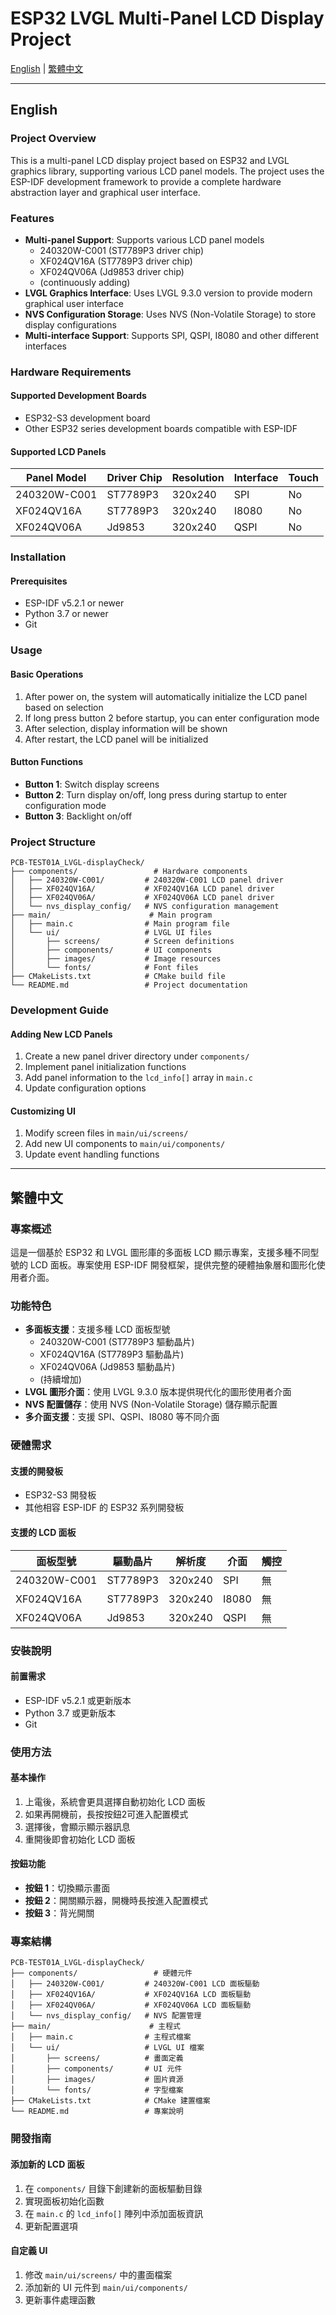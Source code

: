 # ESP32 LVGL Multi-Panel LCD Display Project

[English](#english) | [繁體中文](#繁體中文)

---

## English

### Project Overview

This is a multi-panel LCD display project based on ESP32 and LVGL graphics library, supporting various LCD panel models. The project uses the ESP-IDF development framework to provide a complete hardware abstraction layer and graphical user interface.

### Features

- **Multi-panel Support**: Supports various LCD panel models
  - 240320W-C001 (ST7789P3 driver chip)
  - XF024QV16A (ST7789P3 driver chip)
  - XF024QV06A (Jd9853 driver chip)
  - (continuously adding)
- **LVGL Graphics Interface**: Uses LVGL 9.3.0 version to provide modern graphical user interface
- **NVS Configuration Storage**: Uses NVS (Non-Volatile Storage) to store display configurations
- **Multi-interface Support**: Supports SPI, QSPI, I8080 and other different interfaces

### Hardware Requirements

#### Supported Development Boards
- ESP32-S3 development board
- Other ESP32 series development boards compatible with ESP-IDF

#### Supported LCD Panels
| Panel Model | Driver Chip | Resolution | Interface | Touch |
|-------------|-------------|------------|-----------|-------|
| 240320W-C001 | ST7789P3 | 320x240 | SPI | No |
| XF024QV16A | ST7789P3 | 320x240 | I8080 | No |
| XF024QV06A | Jd9853 | 320x240 | QSPI | No |

### Installation

#### Prerequisites
- ESP-IDF v5.2.1 or newer
- Python 3.7 or newer
- Git

### Usage

#### Basic Operations
1. After power on, the system will automatically initialize the LCD panel based on selection
2. If long press button 2 before startup, you can enter configuration mode
3. After selection, display information will be shown
4. After restart, the LCD panel will be initialized

#### Button Functions
- **Button 1**: Switch display screens
- **Button 2**: Turn display on/off, long press during startup to enter configuration mode
- **Button 3**: Backlight on/off

### Project Structure

```
PCB-TEST01A_LVGL-displayCheck/
├── components/                 # Hardware components
│   ├── 240320W-C001/         # 240320W-C001 LCD panel driver
│   ├── XF024QV16A/           # XF024QV16A LCD panel driver
│   ├── XF024QV06A/           # XF024QV06A LCD panel driver
│   └── nvs_display_config/   # NVS configuration management
├── main/                      # Main program
│   ├── main.c                # Main program file
│   └── ui/                   # LVGL UI files
│       ├── screens/          # Screen definitions
│       ├── components/       # UI components
│       ├── images/           # Image resources
│       └── fonts/            # Font files
├── CMakeLists.txt            # CMake build file
└── README.md                 # Project documentation
```

### Development Guide

#### Adding New LCD Panels
1. Create a new panel driver directory under `components/`
2. Implement panel initialization functions
3. Add panel information to the `lcd_info[]` array in `main.c`
4. Update configuration options

#### Customizing UI
1. Modify screen files in `main/ui/screens/`
2. Add new UI components to `main/ui/components/`
3. Update event handling functions

---

## 繁體中文

### 專案概述

這是一個基於 ESP32 和 LVGL 圖形庫的多面板 LCD 顯示專案，支援多種不同型號的 LCD 面板。專案使用 ESP-IDF 開發框架，提供完整的硬體抽象層和圖形化使用者介面。

### 功能特色

- **多面板支援**：支援多種 LCD 面板型號
  - 240320W-C001 (ST7789P3 驅動晶片)
  - XF024QV16A (ST7789P3 驅動晶片)
  - XF024QV06A (Jd9853 驅動晶片)
  - (持續增加)
- **LVGL 圖形介面**：使用 LVGL 9.3.0 版本提供現代化的圖形使用者介面
- **NVS 配置儲存**：使用 NVS (Non-Volatile Storage) 儲存顯示配置
- **多介面支援**：支援 SPI、QSPI、I8080 等不同介面

### 硬體需求

#### 支援的開發板
- ESP32-S3 開發板
- 其他相容 ESP-IDF 的 ESP32 系列開發板

#### 支援的 LCD 面板
| 面板型號 | 驅動晶片 | 解析度 | 介面 | 觸控 |
|---------|---------|--------|------|------|
| 240320W-C001 | ST7789P3 | 320x240 | SPI | 無 |
| XF024QV16A | ST7789P3 | 320x240 | I8080 | 無 |
| XF024QV06A | Jd9853 | 320x240 | QSPI | 無 |

### 安裝說明

#### 前置需求
- ESP-IDF v5.2.1 或更新版本
- Python 3.7 或更新版本
- Git

### 使用方法

#### 基本操作
1. 上電後，系統會更具選擇自動初始化 LCD 面板
2. 如果再開機前，長按按鈕2可進入配置模式
3. 選擇後，會顯示顯示器訊息
4. 重開後即會初始化 LCD 面板

#### 按鈕功能
- **按鈕 1**：切換顯示畫面
- **按鈕 2**：開關顯示器，開機時長按進入配置模式
- **按鈕 3**：背光開關

### 專案結構

```
PCB-TEST01A_LVGL-displayCheck/
├── components/                 # 硬體元件
│   ├── 240320W-C001/         # 240320W-C001 LCD 面板驅動
│   ├── XF024QV16A/           # XF024QV16A LCD 面板驅動
│   ├── XF024QV06A/           # XF024QV06A LCD 面板驅動
│   └── nvs_display_config/   # NVS 配置管理
├── main/                      # 主程式
│   ├── main.c                # 主程式檔案
│   └── ui/                   # LVGL UI 檔案
│       ├── screens/          # 畫面定義
│       ├── components/       # UI 元件
│       ├── images/           # 圖片資源
│       └── fonts/            # 字型檔案
├── CMakeLists.txt            # CMake 建置檔案
└── README.md                 # 專案說明
```

### 開發指南

#### 添加新的 LCD 面板
1. 在 `components/` 目錄下創建新的面板驅動目錄
2. 實現面板初始化函數
3. 在 `main.c` 的 `lcd_info[]` 陣列中添加面板資訊
4. 更新配置選項

#### 自定義 UI
1. 修改 `main/ui/screens/` 中的畫面檔案
2. 添加新的 UI 元件到 `main/ui/components/`
3. 更新事件處理函數


